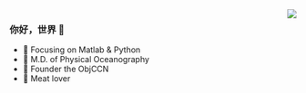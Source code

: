 <img align="right" src="https://github-readme-stats.vercel.app/api?username=CaiBirdHSA&show_icons=true&icon_color=CE1D2D&text_color=718096&bg_color=ffffff&hide_title=true" />

### 你好，世界 👋

- :orange_book: Focusing on Matlab & Python
- :hammer: M.D. of Physical Oceanography
- :ram: Founder the ObjCCN
- :meat_on_bone: Meat lover

